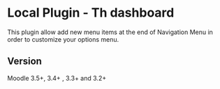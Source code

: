 Local Plugin - Th dashboard
======================

This plugin allow add new menu items at the end of Navigation Menu in order to customize your options menu.

Version  
-------
Moodle 3.5+, 3.4+ , 3.3+ and 3.2+


